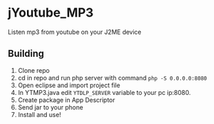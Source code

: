 # jYoutube_MP3
Listen mp3 from youtube on your J2ME device

## Building 
1. Clone repo
2. cd in repo and run php server with command ```php -S 0.0.0.0:8080```
3. Open eclipse and import project file
4. In YTMP3.java edit ```YTDLP_SERVER``` variable to your pc ip:8080.
5. Create package in App Descriptor
6. Send jar to your phone
7. Install and use!
